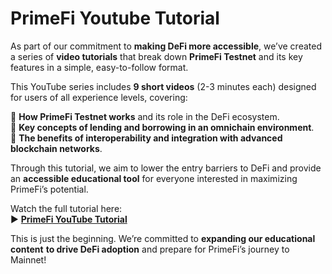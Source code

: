 # PrimeFi Youtube Tutorial

As part of our commitment to **making DeFi more accessible**, we’ve created a series of **video tutorials** that break down **PrimeFi Testnet** and its key features in a simple, easy-to-follow format.

This YouTube series includes **9 short videos** (2-3 minutes each) designed for users of all experience levels, covering:

🔹 **How PrimeFi Testnet works** and its role in the DeFi ecosystem.\
🔹 **Key concepts of lending and borrowing in an omnichain environment**.\
🔹 **The benefits of interoperability and integration with advanced blockchain networks**.

Through this tutorial, we aim to lower the entry barriers to DeFi and provide an **accessible educational tool** for everyone interested in maximizing PrimeFi’s potential.

Watch the full tutorial here:\
▶️ [**PrimeFi YouTube Tutorial**](https://www.youtube.com/playlist?list=PLhJ8SNhjVjfmsBCc9Lti2yFzCWPdhKWHK)

This is just the beginning. We’re committed to **expanding our educational content** **to drive DeFi adoption** and prepare for PrimeFi’s journey to Mainnet!
